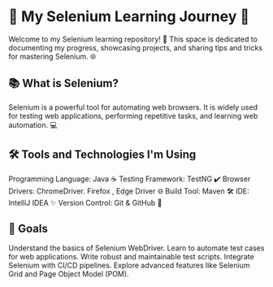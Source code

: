 # 🌟 My Selenium Learning Journey 🚀

Welcome to my Selenium learning repository! 🎉 This space is dedicated to documenting my progress, showcasing projects, and sharing tips and tricks for mastering Selenium. 🌐

## 📚 What is Selenium?

Selenium is a powerful tool for automating web browsers. It is widely used for testing web applications, performing repetitive tasks, and learning web automation. 💻

## 🛠️ Tools and Technologies I'm Using

Programming Language: Java ☕
Testing Framework: TestNG ✔️
Browser Drivers: ChromeDriver. Firefox , Edge Driver 🌐
Build Tool: Maven 🛠️
IDE: IntelliJ IDEA ✨
Version Control: Git & GitHub 📂

## 🎯 Goals

Understand the basics of Selenium WebDriver.
Learn to automate test cases for web applications.
Write robust and maintainable test scripts.
Integrate Selenium with CI/CD pipelines.
Explore advanced features like Selenium Grid and Page Object Model (POM).